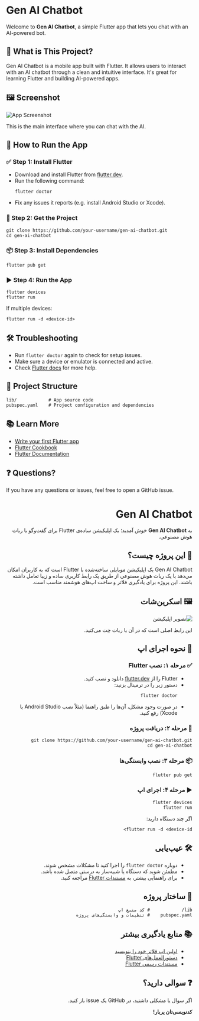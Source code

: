 <!DOCTYPE html>
<html lang="en">
<head>
  <meta charset="UTF-8">
</head>
<body>

<!-- ENGLISH SECTION -->
<div dir="ltr">
  <h1>Gen AI Chatbot</h1>
  <p>Welcome to <strong>Gen AI Chatbot</strong>, a simple Flutter app that lets you chat with an AI-powered bot.</p>

  <h2>📱 What is This Project?</h2>
  <p>Gen AI Chatbot is a mobile app built with Flutter. It allows users to interact with an AI chatbot through a clean and intuitive interface. It's great for learning Flutter and building AI-powered apps.</p>

  <h2>🖼️ Screenshot</h2>
  <img src="![image](https://github.com/user-attachments/assets/34e0a322-cd92-40c2-a903-6b877b82dd31)
" alt="App Screenshot">
  <p>This is the main interface where you can chat with the AI.</p>

  <h2>🚀 How to Run the App</h2>

  <h3>✅ Step 1: Install Flutter</h3>
  <ul>
    <li>Download and install Flutter from <a href="https://flutter.dev">flutter.dev</a>.</li>
    <li>Run the following command:
      <pre><code>flutter doctor</code></pre>
    </li>
    <li>Fix any issues it reports (e.g. install Android Studio or Xcode).</li>
  </ul>

  <h3>📂 Step 2: Get the Project</h3>
  <pre><code>git clone https://github.com/your-username/gen-ai-chatbot.git
cd gen-ai-chatbot</code></pre>

  <h3>📦 Step 3: Install Dependencies</h3>
  <pre><code>flutter pub get</code></pre>

  <h3>▶️ Step 4: Run the App</h3>
  <pre><code>flutter devices
flutter run</code></pre>
  <p>If multiple devices:</p>
  <pre><code>flutter run -d &lt;device-id&gt;</code></pre>

  <h2>🛠️ Troubleshooting</h2>
  <ul>
    <li>Run <code>flutter doctor</code> again to check for setup issues.</li>
    <li>Make sure a device or emulator is connected and active.</li>
    <li>Check <a href="https://docs.flutter.dev">Flutter docs</a> for more help.</li>
  </ul>

  <h2>📁 Project Structure</h2>
  <pre><code>lib/            # App source code
pubspec.yaml    # Project configuration and dependencies</code></pre>

  <h2>📚 Learn More</h2>
  <ul>
    <li><a href="https://flutter.dev/docs/get-started/codelab">Write your first Flutter app</a></li>
    <li><a href="https://flutter.dev/docs/cookbook">Flutter Cookbook</a></li>
    <li><a href="https://flutter.dev/docs">Flutter Documentation</a></li>
  </ul>

  <h2>❓ Questions?</h2>
  <p>If you have any questions or issues, feel free to open a GitHub issue.</p>
</div>

<!-- PERSIAN SECTION -->
<div class="rtl" dir="rtl">
  <h1>Gen AI Chatbot</h1>
  <p>به <strong>Gen AI Chatbot</strong> خوش آمدید؛ یک اپلیکیشن ساده‌ی Flutter برای گفت‌وگو با ربات هوش مصنوعی.</p>

  <h2>📱 این پروژه چیست؟</h2>
  <p>Gen AI Chatbot یک اپلیکیشن موبایلی ساخته‌شده با Flutter است که به کاربران امکان می‌دهد با یک ربات هوش مصنوعی از طریق یک رابط کاربری ساده و زیبا تعامل داشته باشند. این پروژه برای یادگیری فلاتر و ساخت اپ‌های هوشمند مناسب است.</p>

  <h2>🖼️ اسکرین‌شات</h2>
  <img src="screenshot.png" alt="تصویر اپلیکیشن">
  <p>این رابط اصلی است که در آن با ربات چت می‌کنید.</p>

  <h2>🚀 نحوه اجرای اپ</h2>

  <h3>✅ مرحله ۱: نصب Flutter</h3>
  <ul>
    <li>Flutter را از <a href="https://flutter.dev">flutter.dev</a> دانلود و نصب کنید.</li>
    <li>دستور زیر را در ترمینال بزنید:
      <pre><code>flutter doctor</code></pre>
    </li>
    <li>در صورت وجود مشکل، آن‌ها را طبق راهنما (مثلاً نصب Android Studio یا Xcode) رفع کنید.</li>
  </ul>

  <h3>📂 مرحله ۲: دریافت پروژه</h3>
  <pre><code>git clone https://github.com/your-username/gen-ai-chatbot.git
cd gen-ai-chatbot</code></pre>

  <h3>📦 مرحله ۳: نصب وابستگی‌ها</h3>
  <pre><code>flutter pub get</code></pre>

  <h3>▶️ مرحله ۴: اجرای اپ</h3>
  <pre><code>flutter devices
flutter run</code></pre>
  <p>اگر چند دستگاه دارید:</p>
  <pre><code>flutter run -d &lt;device-id&gt;</code></pre>

  <h2>🛠️ عیب‌یابی</h2>
  <ul>
    <li>دوباره <code>flutter doctor</code> را اجرا کنید تا مشکلات مشخص شوند.</li>
    <li>مطمئن شوید که دستگاه یا شبیه‌ساز به درستی متصل شده باشد.</li>
    <li>برای راهنمایی بیشتر، به <a href="https://docs.flutter.dev">مستندات Flutter</a> مراجعه کنید.</li>
  </ul>

  <h2>📁 ساختار پروژه</h2>
  <pre><code>lib/            # کد منبع اپ
pubspec.yaml    # تنظیمات و وابستگی‌های پروژه</code></pre>

  <h2>📚 منابع یادگیری بیشتر</h2>
  <ul>
    <li><a href="https://flutter.dev/docs/get-started/codelab">اولین اپ فلاتر خود را بنویسید</a></li>
    <li><a href="https://flutter.dev/docs/cookbook">دستورالعمل‌های Flutter</a></li>
    <li><a href="https://flutter.dev/docs">مستندات رسمی Flutter</a></li>
  </ul>

  <h2>❓ سوالی دارید؟</h2>
  <p>اگر سوال یا مشکلی داشتید، در GitHub یک issue باز کنید.</p>

  <p><strong>کدنویسی‌تان پربار!</strong></p>
</div>

</body>
</html>
